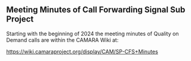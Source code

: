 ## Meeting Minutes of Call Forwarding Signal Sub Project

Starting with the beginning of 2024 the meeting minutes of Quality on Demand calls are within the CAMARA Wiki at:

https://wiki.camaraproject.org/display/CAM/SP-CFS+Minutes
